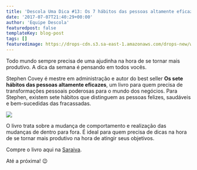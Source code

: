 ```yaml
---
title: 'Descola Uma Dica #13: Os 7 hábitos das pessoas altamente eficazes (Stephen Covey)'
date: '2017-07-07T21:40:29+00:00'
author: 'Equipe Descola'
featuredpost: false
templateKey: blog-post
tags: []
featuredimage: https://drops-cdn.s3.sa-east-1.amazonaws.com/drops-new/wp-content/uploads/2017/07/07213933/Descola_umadica-13-150x150.png
---
```

Todo mundo sempre precisa de uma ajudinha na hora de se tornar mais produtivo. A dica da semana é pensando em todos vocês.

Stephen Covey é mestre em administração e autor do best seller **Os sete hábitos das pessoas altamente eficazes**, um livro para quem precisa de transformações pessoais poderosas para o mundo dos negócios. Para Stephen, existem sete hábitos que distinguem as pessoas felizes, saudáveis e bem-sucedidas das fracassadas.

![](https://descola.org/drops/wp-content/uploads/2017/07/7-habitos-690x1024.jpg)

O livro trata sobre a mudança de comportamento e realização das mudanças de dentro para fora. É ideal para quem precisa de dicas na hora de se tornar mais produtivo na hora de atingir seus objetivos.

Compre o livro aqui na [Saraiva](https://www.saraiva.com.br/os-7-habitos-das-pessoas-altamente-eficazes-183555.html).

Até a próxima! 😉